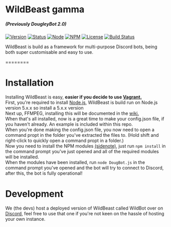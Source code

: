# WildBeast gamma
##### (Previously DougleyBot 2.0)
[![Version](https://img.shields.io/badge/Version-2.0.0--gamma.4-green.svg?style=flat-square)](https://github.com/SteamingMutt/WildBeast/releases)
[![Status](https://img.shields.io/badge/Status-Pre--release-orange.svg?style=flat-square)]()
[![Node](https://img.shields.io/badge/Node-5.5.0-blue.svg?style=flat-square)](http://nodejs.org)
[![NPM](https://img.shields.io/badge/NPM-3.5.3-blue.svg?style=flat-square)](http://nodejs.org)
[![License](https://img.shields.io/badge/License-GPL--3.0-blue.svg?style=flat-square)]()
[![Build Status](https://travis-ci.org/SteamingMutt/WildBeast.svg?branch=master)](https://travis-ci.org/SteamingMutt/WildBeast)

WildBeast is build as a framework for multi-purpose Discord bots, being both super customisable and easy to use.

========

# Installation
Installing WildBeast is easy, **easier if you decide to use [Vagrant.](https://github.com/SteamingMutt/WildBeast/wiki/Vagrant)**   
First, you're required to install [Node.js](http://nodejs.org), WildBeast is build run on Node.js version 5.x.x so install a 5.x.x version  
Next up, FFMPEG, installing this will be documented in the [wiki.](https://github.com/SteamingMutt/WildBeast/wiki/Music#FFMPEG)   
When that's all installed, now is a great time to make your config.json file, if you haven't already. An example is included within this repo.   
When you're done making the config.json file, you now need to open a command propt in the folder you've extracted the files to. (Hold shift and right-click to quickly open a command propt in a folder.)   
Now you need to install the NPM modules [(sidenote)](https://github.com/SteamingMutt/WildBeast/wiki/Music#Node-opus), just run `npm install` in the command prompt you've just opened and all of the required modules will be installed.   
When the modules have been installed, run `node DougBot.js` in the command prompt you've opened and the bot will try to connect to Discord, after this, the bot is fully operational!

# Development
We (the devs) host a deployed version of WildBeast called WildBot over on [Discord](https://discord.gg/0cFoiR5QVh4agupi), feel free to use that one if you're not keen on the hassle of hosting your own instance.
